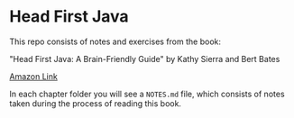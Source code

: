 # Head First Java

This repo consists of notes and exercises from the book:

"Head First Java: A Brain-Friendly Guide" by Kathy Sierra and Bert Bates

[Amazon Link]( https://www.amazon.com/Head-First-Java-Brain-Friendly-Guide-ebook/dp/B009KCUX3S/ref=mt_kindle?_encoding=UTF8&me=&qid=)

In each chapter folder you will see a `NOTES.md` file, which consists of notes taken during the process of reading this book.
